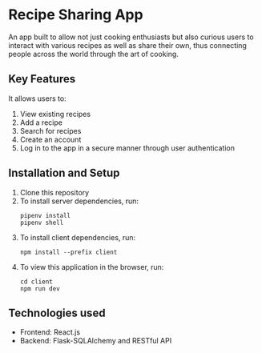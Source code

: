 # Recipe Sharing App

An app built to allow not just cooking enthusiasts but also curious users to interact with various recipes as well as share their own, thus connecting people
across the world through the art of cooking.

## Key Features

It allows users to:
1. View existing recipes
2. Add a recipe
3. Search for recipes
4. Create an account
5. Log in to the app in a secure manner through user authentication

## Installation and Setup

1. Clone this repository
2. To install server dependencies, run:
   ```
   pipenv install
   pipenv shell
   ```
3. To install client dependencies, run:
   ```
   npm install --prefix client
   ```
4. To view this application in the browser, run:
   ```
   cd client
   npm run dev
   ```
   
## Technologies used

<ul>
  <li>Frontend: React.js</li>
  <li>Backend: Flask-SQLAlchemy and RESTful API</li>
</ul>
